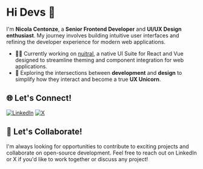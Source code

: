 # Hi Devs 👋

I'm **Nicola Centonze**, a **Senior Frontend Developer** and **UI/UX Design enthusiast**. My journey involves building intuitive user interfaces and refining the developer experience for modern web applications.

- 👨‍💻 Currently working on [nuitral](https://github.com/nuitral), a native UI Suite for React and Vue designed to streamline theming and component integration for web applications.
- 🦄 Exploring the intersections between **development** and **design** to simplify how they interact and become a true **UX Unicorn**.

## 🌐 Let's Connect!

[![LinkedIn](https://img.shields.io/badge/LinkedIn-%230077B5.svg?style=for-the-badge&logo=linkedin&logoColor=white)](https://www.linkedin.com/in/nicolacentonze)
[![X](https://img.shields.io/badge/X-000000?style=for-the-badge&logo=x&logoColor=white)](https://x.com/nicolacentonze)

## 🤝 Let's Collaborate!

I'm always looking for opportunities to contribute to exciting projects and collaborate on open-source development. Feel free to reach out on LinkedIn or X if you'd like to work together or discuss any project!

